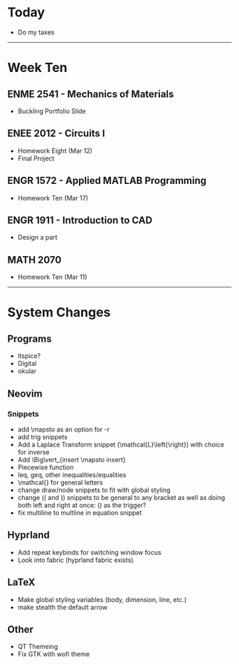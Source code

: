 # Today
  - Do my taxes

***

# Week Ten
## ENME 2541 - Mechanics of Materials
  - Buckling Portfolio Slide
## ENEE 2012 - Circuits I
  - Homework Eight (Mar 12)
  - Final Project
## ENGR 1572 - Applied MATLAB Programming
  - Homework Ten (Mar 17)
## ENGR 1911 - Introduction to CAD
  - Design a part
## MATH 2070
  - Homework Ten (Mar 11)

***

# System Changes
## Programs
  - ltspice?
  - Digital
  - okular
## Neovim
### Snippets
  - add \mapsto as an option for -r
  - add trig snippets
  - Add a Laplace Transform snippet (\mathcal{L}\left\{\right\}) with choice for inverse
  - Add \Big\vert_{insert \mapsto insert}
  - Piecewise function
  - leq, geq, other inequalities/equalities
  - \mathcal{} for general letters
  - change draw/node snippets to fit with global styling 
  - change (( and )) snippets to be general to any bracket as well as doing both left and right at once: () as the trigger?
  - fix multiline to multline in equation snippet
## Hyprland
  - Add repeat keybinds for switching window focus
  - Look into fabric (hyprland fabric exists)
## LaTeX
  - Make global styling variables (body, dimension, line, etc.)
  - make stealth the default arrow
## Other
  - QT Themeing
  - Fix GTK with wofi theme
